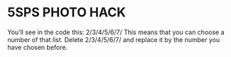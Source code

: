 5SPS PHOTO HACK
================

You’ll see in the code this: 2/3/4/5/6/7/
This means that you can choose a number of that list. Delete 2/3/4/5/6/7/ and replace it by the number you have chosen before.